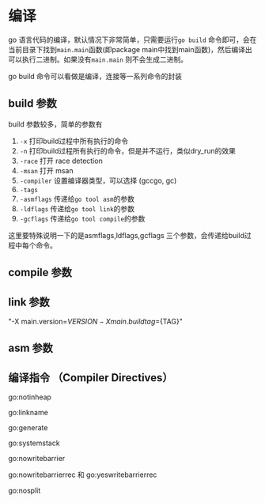 
# 编译

go 语言代码的编译，默认情况下非常简单，只需要运行`go build` 命令即可，会在当前目录下找到`main.main`函数(即package main中找到main函数)，然后编译出可以执行二进制。如果没有`main.main` 则不会生成二进制。

go build 命令可以看做是编译，连接等一系列命令的封装

## build 参数

build 参数较多，简单的参数有

1. `-x` 打印build过程中所有执行的命令
1. `-n` 打印build过程所有执行的命令，但是并不运行，类似dry_run的效果
1. `-race` 打开 race detection
1. `-msan` 打开 msan
1. `-compiler` 设置编译器类型，可以选择 (gccgo, gc)
1. `-tags`
1. `-asmflags` 传递给`go tool asm`的参数
1. `-ldflags` 传递给`go tool link`的参数
1. `-gcflags` 传递给`go tool compile`的参数

这里要特殊说明一下的是asmflags,ldflags,gcflags 三个参数，会传递给build过程中每个命令。

## compile 参数

## link 参数

"-X main.version=${VERSION} -X main.buildtag=${TAG}"

## asm 参数

## 编译指令 （Compiler Directives）

go:notinheap

go:linkname

go:generate

go:systemstack

go:nowritebarrier

go:nowritebarrierrec 和 go:yeswritebarrierrec

go:nosplit